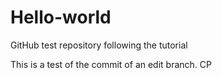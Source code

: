 # Hello-world
GitHub test repository following the tutorial

This is a test of the commit of an edit branch.
CP
